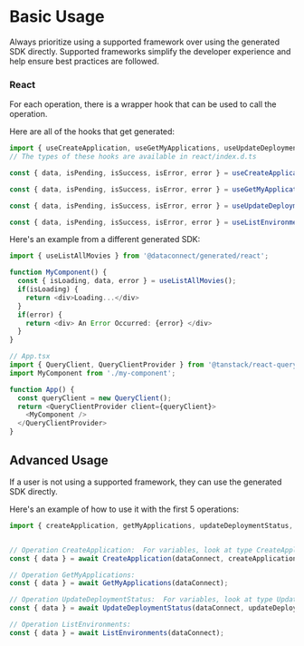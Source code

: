 # Basic Usage

Always prioritize using a supported framework over using the generated SDK
directly. Supported frameworks simplify the developer experience and help ensure
best practices are followed.




### React
For each operation, there is a wrapper hook that can be used to call the operation.

Here are all of the hooks that get generated:
```ts
import { useCreateApplication, useGetMyApplications, useUpdateDeploymentStatus, useListEnvironments } from '@dataconnect/generated/react';
// The types of these hooks are available in react/index.d.ts

const { data, isPending, isSuccess, isError, error } = useCreateApplication(createApplicationVars);

const { data, isPending, isSuccess, isError, error } = useGetMyApplications();

const { data, isPending, isSuccess, isError, error } = useUpdateDeploymentStatus(updateDeploymentStatusVars);

const { data, isPending, isSuccess, isError, error } = useListEnvironments();

```

Here's an example from a different generated SDK:

```ts
import { useListAllMovies } from '@dataconnect/generated/react';

function MyComponent() {
  const { isLoading, data, error } = useListAllMovies();
  if(isLoading) {
    return <div>Loading...</div>
  }
  if(error) {
    return <div> An Error Occurred: {error} </div>
  }
}

// App.tsx
import { QueryClient, QueryClientProvider } from '@tanstack/react-query';
import MyComponent from './my-component';

function App() {
  const queryClient = new QueryClient();
  return <QueryClientProvider client={queryClient}>
    <MyComponent />
  </QueryClientProvider>
}
```



## Advanced Usage
If a user is not using a supported framework, they can use the generated SDK directly.

Here's an example of how to use it with the first 5 operations:

```js
import { createApplication, getMyApplications, updateDeploymentStatus, listEnvironments } from '@dataconnect/generated';


// Operation CreateApplication:  For variables, look at type CreateApplicationVars in ../index.d.ts
const { data } = await CreateApplication(dataConnect, createApplicationVars);

// Operation GetMyApplications: 
const { data } = await GetMyApplications(dataConnect);

// Operation UpdateDeploymentStatus:  For variables, look at type UpdateDeploymentStatusVars in ../index.d.ts
const { data } = await UpdateDeploymentStatus(dataConnect, updateDeploymentStatusVars);

// Operation ListEnvironments: 
const { data } = await ListEnvironments(dataConnect);


```